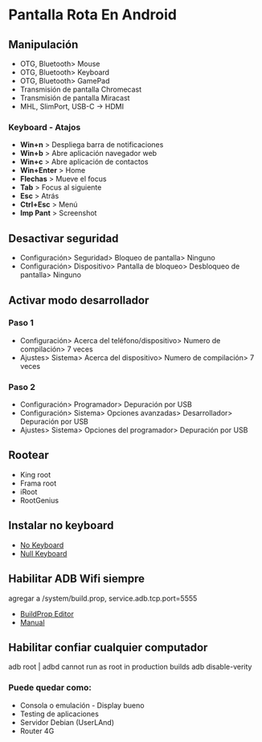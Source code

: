 # Pantalla Rota En Android

## Manipulación
- OTG, Bluetooth> Mouse
- OTG, Bluetooth> Keyboard
- OTG, Bluetooth> GamePad
- Transmisión de pantalla Chromecast
- Transmisión de pantalla Miracast
- MHL, SlimPort, USB-C -> HDMI

### Keyboard - Atajos
- **Win+n** > Despliega barra de notificaciones
- **Win+b** > Abre aplicación navegador web
- **Win+c** > Abre aplicación de contactos
- **Win+Enter** > Home
- **Flechas** > Mueve el focus
- **Tab** > Focus al siguiente
- **Esc** > Atrás
- **Ctrl+Esc** > Menú 
- **Imp Pant** > Screenshot

## Desactivar seguridad
- Configuración> Seguridad> Bloqueo de pantalla> Ninguno
- Configuración> Dispositivo> Pantalla de bloqueo> Desbloqueo de pantalla> Ninguno

## Activar modo desarrollador
### Paso 1
- Configuración> Acerca del teléfono/dispositivo> Numero de compilación> 7 veces
- Ajustes> Sistema> Acerca del dispositivo> Numero de compilación> 7 veces

### Paso 2
- Configuración> Programador> Depuración por USB
- Configuración> Sistema> Opciones avanzadas> Desarrollador> Depuración por USB
- Ajustes> Sistema> Opciones del programador> Depuración por USB

## Rootear
- King root
- Frama root
- iRoot
- RootGenius

## Instalar no keyboard
- [No Keyboard](https://play.google.com/store/apps/details?id=io.github.visnkmr.nokeyboard)
- [Null Keyboard](https://apkcombo.com/es/null-keyboard/com.wparam.nullkeyboard/)

## Habilitar ADB Wifi siempre
agregar a /system/build.prop, service.adb.tcp.port=5555

- [BuildProp Editor](https://play.google.com/store/apps/details?id=com.jrummy.apps.build.prop.editor)
- [Manual](https://xatom.dev/2014/07/26/edit-build-prop-using-adb)

## Habilitar confiar cualquier computador
adb root
| adbd cannot run as root in production builds
adb disable-verity

### Puede quedar como:
- Consola o emulación - Display bueno
- Testing de aplicaciones
- Servidor Debian (UserLAnd)
- Router 4G

